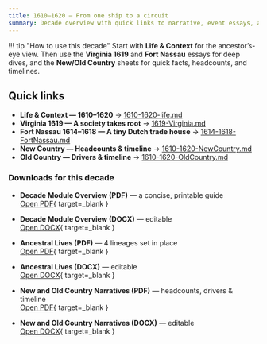 ```yaml
---
title: 1610–1620 — From one ship to a circuit
summary: Decade overview with quick links to narrative, event essays, and context sheets.
---
```


!!! tip "How to use this decade"
    Start with **Life & Context** for the ancestor’s-eye view. Then use the **Virginia 1619** and **Fort Nassau** essays for deep dives, and the **New/Old Country** sheets for quick facts, headcounts, and timelines.

## Quick links

- **Life & Context — 1610–1620** → [1610-1620-life.md](./1610-1620-life.md)
- **Virginia 1619 — A society takes root** → [1619-Virginia.md](./1619-Virginia.md)
- **Fort Nassau 1614–1618 — A tiny Dutch trade house** → [1614-1618-FortNassau.md](./1614-1618-FortNassau.md)
- **New Country — Headcounts & timeline** → [1610-1620-NewCountry.md](./1610-1620-NewCountry.md)
- **Old Country — Drivers & timeline** → [1610-1620-OldCountry.md](./1610-1620-OldCountry.md)

### Downloads for this decade

- **Decade Module Overview (PDF)** — a concise, printable guide  
  [Open PDF](../../downloads/decades/1610-1620/1610-1620-Decade-Module-Overview.pdf){ target=_blank }

- **Decade Module Overview (DOCX)** — editable  
  [Open DOCX](../../downloads/decades/1610-1620/1610-1620-Decade-Module-Overview.docx){ target=_blank }

- **Ancestral Lives (PDF)** — 4 lineages set in place  
  [Open PDF](../../downloads/decades/1610-1620/1610-1620-Ancestral-Lives.pdf){ target=_blank }

- **Ancestral Lives (DOCX)** — editable  
  [Open DOCX](../../downloads/decades/1610-1620/1610-1620-Ancestral-Lives.docx){ target=_blank }

- **New and Old Country Narratives (PDF)** — headcounts, drivers & timeline  
  [Open PDF](../../downloads/decades/1610-1620/1610-1620-New-and-Old-Country-Narratives.pdf){ target=_blank }

- **New and Old Country Narratives (DOCX)** — editable  
  [Open DOCX](../../downloads/decades/1610-1620/1610-1620-New-and-Old-Country-Narratives.docx){ target=_blank }












